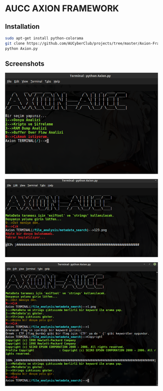 AUCC AXION FRAMEWORK
====================

## Installation

```bash
sudo apt-get install python-colorama
git clone https://github.com/AUCyberClub/projects/tree/master/Axion-Framework
python Axion.py
```
## Screenshots

![screenshot](screenshots/1.png)

![screenshot](screenshots/2.png)

![screenshot](screenshots/3.png)

